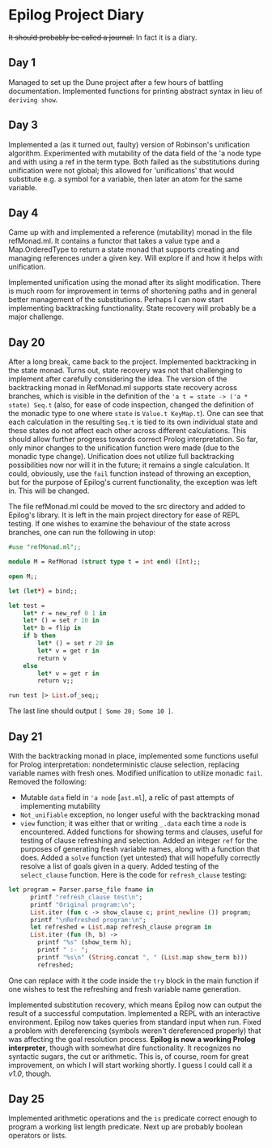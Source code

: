 # Epilog Project Diary
~~It should probably be called a journal.~~
In fact it is a diary.

## Day 1
Managed to set up the Dune project after a few hours of battling documentation.
Implemented functions for printing abstract syntax in lieu of `deriving show`.

## Day 3
Implemented a (as it turned out, faulty) version of Robinson's unification algorithm. Experimented with mutability of the data field of the 'a node type and with using a ref in the term type. Both failed as the substitutions during unification were not global; this allowed for 'unifications' that would substitute e.g. a symbol for a variable, then later an atom for the same variable.

## Day 4
Came up with and implemented a reference (mutability) monad in the file refMonad.ml. It contains a functor that takes a value type and a Map.OrderedType to return a state monad that supports creating and managing references under a given key. Will explore if and how it helps with unification.

Implemented unification using the monad after its slight modification. There is much room for improvement in terms of shortening paths and in general better management of the substitutions. Perhaps I can now start implementing backtracking functionality. State recovery will probably be a major challenge.

## Day 20
After a long break, came back to the project.
Implemented backtracking in the state monad.
Turns out, state recovery was not that challenging to implement after carefully considering the idea. The version of the backtracking monad in RefMonad.ml supports state recovery across branches, which is visible in the definition of the `'a t = state -> ('a * state) Seq.t` (also, for ease of code inspection, changed the definition of the monadic type to one where `state` is `Value.t KeyMap.t`). One can see that each calculation in the resulting `Seq.t` is tied to its own individual state and these states do not affect each other across different calculations.
This should allow further progress towards correct Prolog interpretation. So far, only minor changes to the unification function were made (due to the monadic type change). Unification does not utilize full backtracking possibilities now nor will it in the future; it remains a single calculation. It could, obviously, use the `fail` function instead of throwing an exception, but for the purpose of Epilog's current functionality, the exception was left in. This will be changed.

The file refMonad.ml could be moved to the src directory and added to Epilog's library. It is left in the main project directory for ease of REPL testing. If one wishes to examine the behaviour of the state across branches, one can run the following in utop:
```ocaml
#use "refMonad.ml";;

module M = RefMonad (struct type t = int end) (Int);;

open M;;

let (let*) = bind;;

let test = 
    let* r = new_ref 0 1 in
    let* () = set r 10 in
    let* b = flip in
    if b then
        let* () = set r 20 in
        let* v = get r in
        return v
    else
        let* v = get r in
        return v;;

run test |> List.of_seq;;
```
The last line should output `[ Some 20; Some 10 ]`.

## Day 21
With the backtracking monad in place, implemented some functions useful for Prolog interpretation: nondeterministic clause selection, replacing variable names with fresh ones. Modified unification to utilize monadic `fail`. 
Removed the following:
- Mutable `data` field in `'a node` \[`ast.ml`\], a relic of past attempts of implementing mutability
- `Not_unifiable` exception, no longer useful with the backtracking monad
- `view` function; it was either that or writing `_.data` each time a `node` is encountered.
Added functions for showing terms and clauses, useful for testing of clause refreshing and selection.
Added an integer `ref` for the purposes of generating fresh variable names, along with a function that does.
Added a `solve` function (yet untested) that will hopefully correctly resolve a list of goals given in a query.
Added testing of the `select_clause` function. Here is the code for `refresh_clause` testing:
```ocaml
let program = Parser.parse_file fname in
      printf "refresh_clause test\n";
      printf "Original program:\n";
      List.iter (fun c -> show_clause c; print_newline ()) program;
      printf "\nRefreshed program:\n";
      let refreshed = List.map refresh_clause program in
      List.iter (fun (h, b) ->
        printf "%s" (show_term h);
        printf " :- ";
        printf "%s\n" (String.concat ", " (List.map show_term b)))
        refreshed;
```
One can replace with it the code inside the `try` block in the main function if one wishes to test the refreshing and fresh variable name generation.

Implemented substitution recovery, which means Epilog now can output the result of a successful computation.
Implemented a REPL with an interactive environment. Epilog now takes queries from standard input when run.
Fixed a problem with dereferencing (symbols weren't dereferenced properly) that was affecting the goal resolution process.
**Epilog is now a working Prolog interpreter**, though with somewhat dire functionality. It recognizes no syntactic sugars, the cut or arithmetic. This is, of course, room for great improvement, on which I will start working shortly. I guess I could call it a *v1.0*, though.

## Day 25
Implemented arithmetic operations and the `is` predicate correct enough to program a working list length predicate. Next up are probably boolean operators or lists.